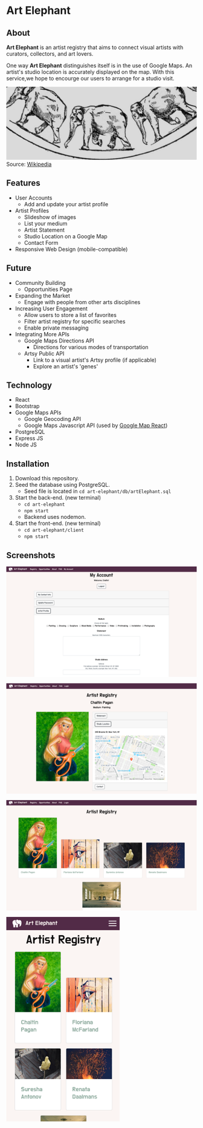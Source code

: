 # Art Elephant

## About 
**Art Elephant** is an artist registry that aims to connect visual artists with curators, collectors, and art lovers. 

One way **Art Elephant** distinguishes itself is in the use of Google Maps. An artist's studio location is accurately displayed on the map. With this service,we hope to encourge our users to arrange for a studio visit. 

![Elephants Marching](/art-elephant/client/src/Descriptive_Zoopraxography_Elephant_Ambling_Animated_13.gif)
Source: [Wikipedia](https://commons.wikimedia.org/wiki/File:Descriptive_Zoopraxography_Elephant_Ambling_Animated_13.gif)

## Features
* User Accounts
    * Add and update your artist profile
* Artist Profiles
    * Slideshow of images
    * List your medium 
    * Artist Statement
    * Studio Location on a Google Map
    * Contact Form
* Responsive Web Design (mobile-compatible)

## Future 
* Community Building
    * Opportunities Page
* Expanding the Market
    * Engage with people from other arts disciplines
* Increasing User Engagement
    * Allow users to store a list of favorites
    * Filter artist registry for specific searches
    * Enable private messaging
* Integrating More APIs
    * Google Maps Directions API
        * Directions for various modes of transportation
    * Artsy Public API
        * Link to a visual artist's Artsy profile (if applicable)
        * Explore an artist's 'genes'

## Technology
* React
* Bootstrap
* Google Maps APIs
    * Google Geocoding API
    * Google Maps Javascript API (used by [Google Map React](https://github.com/google-map-react/google-map-react))
* PostgreSQL
* Express JS
* Node JS

## Installation
1. Download this repository.
2. Seed the database using PostgreSQL.
    * Seed file is located in `cd art-elephant/db/artElephant.sql`
3. Start the back-end. (new terminal)
    * `cd art-elephant`
    * `npm start` 
    * Backend uses nodemon.
4. Start the front-end. (new terminal)
    * `cd art-elephant/client`
    * `npm start`

## Screenshots
![User Account](/art-elephant/media/elephant-screen-3.png)

![Artist Profile](/art-elephant/media/elephant-screen-2.png)

![Artist Registry](/art-elephant/media/elephant-screen-1.png)

<img src="art-elephant/media/elephant-screen-4.png" alt="mobile" style="width: 300px">